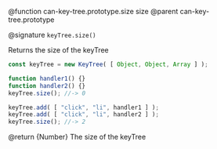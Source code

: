 @function can-key-tree.prototype.size size
@parent can-key-tree.prototype

@signature `keyTree.size()`

Returns the size of the keyTree

```js
const keyTree = new KeyTree( [ Object, Object, Array ] );

function handler1() {}
function handler2() {}
keyTree.size(); //-> 0

keyTree.add( [ "click", "li", handler1 ] );
keyTree.add( [ "click", "li", handler2 ] );
keyTree.size(); //-> 2
```

@return {Number} The size of the keyTree
